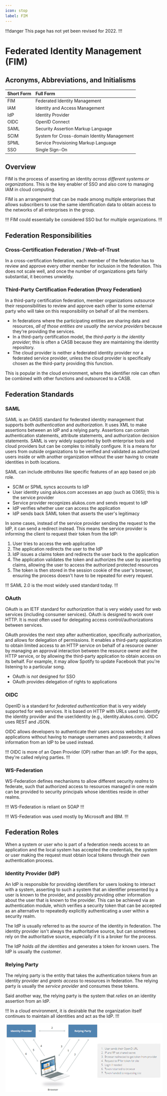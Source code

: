 ```yaml
---
icon: stop
label: FIM
---
```


!!!danger
This page has not yet been revised for 2022.
!!!

# Federated Identity Management (FIM)

## Acronyms, Abbreviations, and Initialisms

Short Form | Full Form
:--- | :---
FIM | Federated Identity Management
IAM | Identity and Access Management
IdP | Identity Provider
OIDC | OpenID Connect
SAML | Security Assertion Markup Language
SCIM | System for Cross-domain Identity Management
SPML | Service Provisioning Markup Language
SSO | Single Sign-On

## Overview

FIM is the process of asserting an identity *across different systems or organizations*. This is the key enabler of SSO and also core to managing IAM in cloud computing.

FIM is an arrangement that can be made among multiple enterprises that allows subscribers to use the same identification data to obtain access to the networks of all enterprises in the group.

!!!
FIM could essentially be considered SSO but for multiple organizations.
!!!

## Federation Responsibilities

### Cross-Certification Federation / Web-of-Trust

In a cross-certification federation, each member of the federation has to review and approve every other member for inclusion in the federation. This does not scale well, and once the number of organizations gets fairly substantial, it becomes unwieldy.

### Third-Party Certification Federation (Proxy Federation)

In a third-party certification federation, member organizations outsource their responsibilities to review and approve each other to some external party who will take on this responsibility on behalf of all the members.

- In federations where the participating entities are sharing data and resources, *all of those entities are usually the service providers* because they're providing the services.
- In a third-party certification model, the *third-party is the identity provider*; this is often a CASB because they are maintaining the identity repository.
- The cloud provider is neither a federated identity provider nor a federated service provider, unless the cloud provider is specifically chosen as the third-party providing this function.

This is popular in the cloud environment, where the identifier role can often be combined with other functions and outsourced to a CASB.

## Federation Standards

### SAML

SAML is an OASIS standard for federated identity management that supports both *authentication* and *authorization*. It uses XML to make assertions between an IdP and a relying party. Assertions can contain authentication statements, attribute statements, and authorization decision statements. SAML is very widely supported by both enterprise tools and cloud providers but can be complex to initially configure. It is a means for users from outside organizations to be verified and validated as authorized users inside or with another organization without the user having to create identities in both locations.

SAML can include *attributes* like specific features of an app based on job role.

- SCIM or SPML syncs accounts to IdP
- User identity using alukos.com accesses an app (such as O365); this is the service provider
- Service provider recognizes alukos.com and sends request to IdP
- IdP verifies whether user can access the application
- IdP sends back SAML token that asserts the user's legitimacy

In some cases, instead of the service provider sending the request to the IdP, it can send a redirect instead. This means the service provider is informing the client to request their token from the IdP:

1. User tries to access the web application
2. The application redirects the user to the IdP
3. IdP issues a claims token and redirects the user back to the application
4. The application validates the token and authorizes the user by asserting claims, allowing the user to access the authorized protected resources
5. The token is then stored in the session cookie of the user's browser, ensuring the process doesn't have to be repeated for every request.

!!!
SAML 2.0 is the most widely used standard today.
!!!

### OAuth

OAuth is an IETF standard for *authorization* that is very widely used for web services (including consumer services). OAuth is designed to work over HTTP. It is most often used for delegating access control/authorizations between services.

OAuth provides the next step after authentication, specifically authorization, and allows for delegation of permissions. It enables a third-party application to obtain limited access to an HTTP service on behalf of a resource owner by managing an approval interaction between the resource owner and the HTTP service, or by allowing the third-party application to obtain access on its behalf. For example, it may allow Spotify to update Facebook that you're listening to a particular song.

- OAuth is *not* designed for SSO
- OAuth provides delegation of rights to applications

### OIDC

OpenID is a standard for *federated authentication* that is very widely supported for web services. It is based on HTTP with URLs used to identify the identity provider and the user/identity (e.g., identity.alukos.com). OIDC uses REST and JSON.

OIDC allows developers to authenticate their users across websites and applications without having to manage usernames and passwords; it allows information from an IdP to be used instead.

!!!
OIDC is more of an Open Provider (OP) rather than an IdP. For the apps, they're called relying parties.
!!!

### WS-Federation

WS-Federation defines mechanisms to allow different security *realms* to federate, such that authorized access to resources managed in one realm can be provided to security principals whose identities reside in other realms.

!!!
WS-Federation is reliant on SOAP
!!!

!!!
WS-Federation was used mostly by Microsoft and IBM.
!!!

## Federation Roles

When a system or user who is part of a federation needs access to an application and the local system has accepted the credentials, the system or user making the request must obtain local tokens through their own authentication process.

### Identity Provider (IdP)

An IdP is responsible for providing identifiers for users looking to interact with a system, asserting to such a system that an identifier presented by a user is known to the provider, and possibly providing other information about the user that is known to the provider. This can be achieved via an authentication module, which verifies a security token that can be accepted as an alternative to repeatedly explicitly authenticating a user within a security realm.

The IdP is usually referred to as the *source* of the identity in federation. The identity provider isn't always the authoritative source, but can sometimes rely on the authoritative source, especially if it is a broker for the process.

The IdP *holds all the identities* and generates a token for known users. The IdP is usually the *customer*.

### Relying Party

The relying party is the entity that takes the authentication tokens from an identity provider and *grants access* to resources in federation. The relying party is usually the *service provider* and consumes these tokens.

Said another way, the relying party is the system that *relies* on an identity assertion from an IdP.

!!!
In a cloud environment, it is desirable that the organization itself continues to maintain all identities and act as the IdP.
!!!

![FIM](/static/fim-flow.png)
